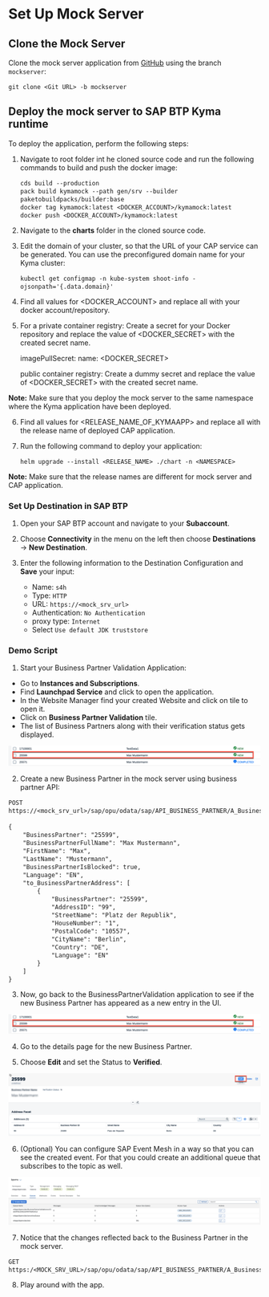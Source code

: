 # Set Up Mock Server

## Clone the Mock Server

Clone the mock server application from [GitHub](https://github.tools.sap/refapps/kyma-cap-s4ems.git) using the branch `mockserver`:

```
git clone <Git URL> -b mockserver
```

## Deploy the mock server to SAP BTP Kyma runtime

To deploy the application, perform the following steps:

1. Navigate to root folder int he cloned source code and run the following commands to build and push the docker image:

    ```shell  
    cds build --production
    pack build kymamock --path gen/srv --builder paketobuildpacks/builder:base
    docker tag kymamock:latest <DOCKER_ACCOUNT>/kymamock:latest
    docker push <DOCKER_ACCOUNT>/kymamock:latest
    ```

2. Navigate to the **charts** folder in the cloned source code.

3. Edit the domain of your cluster, so that the URL of your CAP service can be generated. You can use the preconfigured domain name for your Kyma cluster:

    ```shell  
    kubectl get configmap -n kube-system shoot-info -ojsonpath='{.data.domain}'
    ```
4. Find all values for <DOCKER_ACCOUNT> and replace all with your docker account/repository.

5. For a private container registry: Create a secret for your Docker repository and replace the value of <DOCKER_SECRET> with the created secret name.
   
    imagePullSecret: name: <DOCKER_SECRET>

    public container registry: Create a dummy secret and replace the value of <DOCKER_SECRET> with the created secret name.

**Note:** Make sure that you deploy the mock server to the same namespace where the Kyma application have been deployed.

6. Find all values for <RELEASE_NAME_OF_KYMAAPP> and replace all with the release name of deployed CAP application.

7. Run the following command to deploy your application:

    ```shell 
    helm upgrade --install <RELEASE_NAME> ./chart -n <NAMESPACE>
    ```
    
**Note:** Make sure that the release names are different for mock server and CAP application.

### Set Up Destination in SAP BTP

1. Open your SAP BTP account and navigate to your **Subaccount**.

2. Choose **Connectivity** in the menu on the left then choose **Destinations** &rarr; **New Destination**.

3. Enter the following information to the Destination Configuration and **Save** your input:

    - Name: `s4h`
    - Type: `HTTP`
    - URL: `https://<mock_srv_url>`
    - Authentication: `No Authentication`
    - proxy type: `Internet`
    - Select `Use default JDK truststore`

### Demo Script

1. Start your Business Partner Validation Application:

- Go to **Instances and Subscriptions**.
- Find **Launchpad Service** and click to open the application.
- In the Website Manager find your created Website and click on tile to open it.
- Click on **Business Partner Validation** tile.
- The list of Business Partners along with their verification status gets displayed.

 ![App](./images/mock01.png)

2. Create a new Business Partner in the mock server using business partner API:

```
POST https://<mock_srv_url>/sap/opu/odata/sap/API_BUSINESS_PARTNER/A_BusinessPartner

{
    "BusinessPartner": "25599",
    "BusinessPartnerFullName": "Max Mustermann",
    "FirstName": "Max",
    "LastName": "Mustermann",
    "BusinessPartnerIsBlocked": true,
    "Language": "EN",
    "to_BusinessPartnerAddress": [
        {
            "BusinessPartner": "25599",
            "AddressID": "99",
            "StreetName": "Platz der Republik",
            "HouseNumber": "1",
            "PostalCode": "10557",
            "CityName": "Berlin",
            "Country": "DE",
            "Language": "EN"
        }
    ]
}
```

3. Now, go back to the BusinessPartnerValidation application to see if the new Business Partner has appeared as a new entry in the UI.

 ![App](./images/mock01.png)

4. Go to the details page for the new Business Partner.

5. Choose **Edit** and set the Status to **Verified**.

 ![Backend](./images/mock02.png)

6. (Optional) You can configure SAP Event Mesh in a way so that you can see the created event. For that you could create an additional queue that subscribes to the topic as well.

 ![Backend](./images/mock03.png)

7. Notice that the changes reflected back to the Business Partner in the mock server.

```
GET https:/<MOCK_SRV_URL>/sap/opu/odata/sap/API_BUSINESS_PARTNER/A_BusinessPartner('25555')

```

8. Play around with the app.
